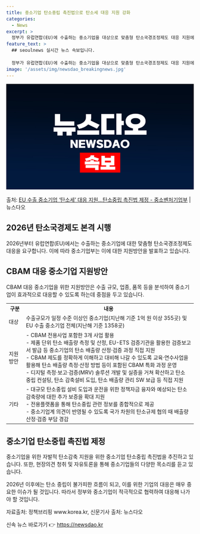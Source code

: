 ```yaml
---
title: 중소기업 탄소중립 촉진법으로 탄소세 대응 지원 강화
categories:
  - News
excerpt: >
  정부가 유럽연합(EU)에 수출하는 중소기업을 대상으로 맞춤형 탄소국경조정제도 대응 지원에 나선다. 이를 위해…
feature_text: >
  ## seoulnews 실시간 뉴스 속보입니다.

  정부가 유럽연합(EU)에 수출하는 중소기업을 대상으로 맞춤형 탄소국경조정제도 대응 지원에 나선다. 이를 위해…
image: '/assets/img/newsdao_breakingnews.jpg'
---
```


![뉴스다오 속보](/assets/img/newsdao_breakingnews.jpg)

<p>출처: <a href="https://newsdao.kr/3869" rel="dofollow">EU 수출 중소기업 ‘탄소세’ 대응 지원…탄소중립 촉진법 제정 - 중소벤처기업부</a> | 뉴스다오</p>

<h2 data-ke-size="size26">2026년 탄소국경제도 본격 시행</h2>
<p data-ke-size="size16">2026년부터 유럽연합(EU)에서는 수출하는 중소기업에 대한 맞춤형 탄소국경조정제도 대응을 요구합니다. 이에 따라 중소기업부는 이에 대한 지원방안을 발표하고 있습니다.</p>

<h2 data-ke-size="size26">CBAM 대응 중소기업 지원방안</h2>
<p data-ke-size="size16">CBAM 대응 중소기업을 위한 지원방안은 수출 규모, 업종, 품목 등을 분석하여 중소기업이 효과적으로 대응할 수 있도록 하는데 중점을 두고 있습니다.</p>

<table>
  <tr>
    <th>구분</th>
    <th>내용</th>
  </tr>
  <tr>
    <td>대상</td>
    <td>수출규모가 일정 수준 이상인 중소기업(지난해 기준 1억 원 이상 355곳) 및 EU 수출 중소기업 전체(지난해 기준 1358곳)</td>
  </tr>
  <tr>
    <td>지원방안</td>
    <td>- CBAM 전용사업 포함한 3개 사업 활용<br>
        - 제품 단위 탄소 배출량 측정 및 산정, EU-ETS 검증기관을 활용한 검증보고서 발급 등 중소기업의 탄소 배출량 산정·검증 과정 직접 지원<br>
        - CBAM 제도를 정확하게 이해하고 대비해 나갈 수 있도록 교육·연수사업을 활용해 탄소 배출량 측정·산정 방법 등이 포함된 CBAM 특화 과정 운영<br>
        - 디지털 측정·보고·검증(MRV) 솔루션 개발 및 실증을 거쳐 확산하고 탄소 중립 컨설팅, 탄소 감축설비 도입, 탄소 배출량 관리 SW 보급 등 직접 지원</td>
  </tr>
  <tr>
    <td>기타</td>
    <td>- 대규모 탄소중립 설비 도입과 운전을 위한 정책자금 융자와 예상되는 탄소 감축량에 대한 추가 보증을 확대 지원<br>
        - 전용플랫폼을 통해 탄소중립 관련 정보를 종합적으로 제공<br>
        - 중소기업계 의견이 반영될 수 있도록 국가 차원의 탄소규제 협의 때 배출량 산정·검증 부담 경감</td>
  </tr>
</table>

<h2 data-ke-size="size26">중소기업 탄소중립 촉진법 제정</h2>
<p data-ke-size="size16">중소기업을 위한 자발적 탄소감축 지원을 위한 중소기업 탄소중립 촉진법을 추진하고 있습니다. 또한, 현장의견 청취 및 자유토론을 통해 중소기업들의 다양한 목소리를 듣고 있습니다.</p>

<p data-ke-size="size16">2026년 이후에는 탄소 중립이 불가피한 흐름이 되고, 이를 위한 기업의 대응은 매우 중요한 이슈가 될 것입니다. 따라서 정부와 중소기업이 적극적으로 협력하여 대응해 나가야 할 것입니다.</p>

<p data-ke-size="size16">자료출처: 정책브리핑 www.korea.kr, 신문기사 출처: 뉴스다오</p> 

신속 뉴스 바로가기 👉 <a href="https://newsdao.kr" rel="dofollow">https://newsdao.kr</a>


